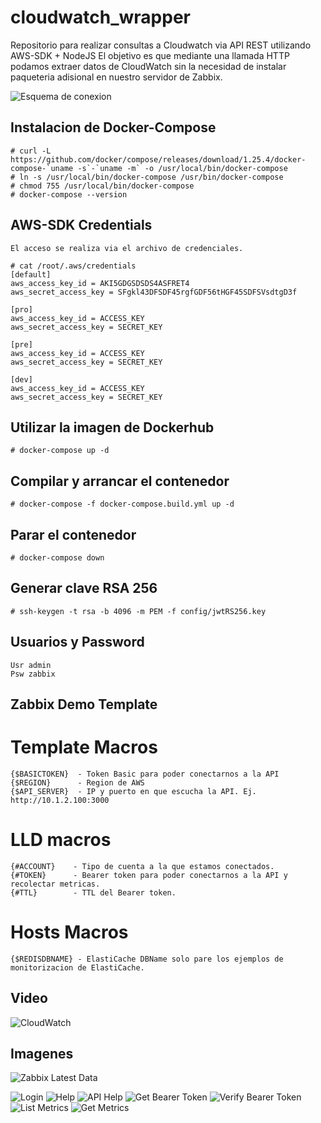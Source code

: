 # cloudwatch_wrapper
Repositorio para realizar consultas a Cloudwatch via API REST utilizando AWS-SDK + NodeJS
El objetivo es que mediante una llamada HTTP podamos extraer datos de CloudWatch sin la necesidad de instalar paqueteria adisional en nuestro servidor de Zabbix.

![Esquema de conexion](https://i.imgur.com/APbQZ7e.png)

## Instalacion de Docker-Compose
```
# curl -L https://github.com/docker/compose/releases/download/1.25.4/docker-compose-`uname -s`-`uname -m` -o /usr/local/bin/docker-compose
# ln -s /usr/local/bin/docker-compose /usr/bin/docker-compose
# chmod 755 /usr/local/bin/docker-compose
# docker-compose --version
```

## AWS-SDK Credentials
`El acceso se realiza via el archivo de credenciales.`

```
# cat /root/.aws/credentials
[default]
aws_access_key_id = AKI5GDGSDSDS4ASFRET4
aws_secret_access_key = SFgkl43DFSDF45rgfGDF56tHGF45SDFSVsdtgD3f

[pro]
aws_access_key_id = ACCESS_KEY
aws_secret_access_key = SECRET_KEY

[pre]
aws_access_key_id = ACCESS_KEY
aws_secret_access_key = SECRET_KEY

[dev]
aws_access_key_id = ACCESS_KEY
aws_secret_access_key = SECRET_KEY

```


## Utilizar la imagen de Dockerhub
```
# docker-compose up -d
```


## Compilar  y arrancar el contenedor
```
# docker-compose -f docker-compose.build.yml up -d
```


## Parar el contenedor
```
# docker-compose down

```


## Generar clave RSA 256
```
# ssh-keygen -t rsa -b 4096 -m PEM -f config/jwtRS256.key
```


## Usuarios y Password
```
Usr admin
Psw zabbix
```

## Zabbix Demo Template
# Template Macros
```
{$BASICTOKEN}  - Token Basic para poder conectarnos a la API
{$REGION}      - Region de AWS
{$API_SERVER}  - IP y puerto en que escucha la API. Ej. http://10.1.2.100:3000
```

# LLD macros
```
{#ACCOUNT}    - Tipo de cuenta a la que estamos conectados.
{#TOKEN}      - Bearer token para poder conectarnos a la API y recolectar metricas.
{#TTL}        - TTL del Bearer token.
```

# Hosts Macros
```
{$REDISDBNAME} - ElastiCache DBName solo pare los ejemplos de monitorizacion de ElastiCache.
```

## Video
![CloudWatch](https://user-images.githubusercontent.com/1693682/88439546-cb5c3000-ce0b-11ea-88ad-36d5fd3c7e7b.gif)

## Imagenes
![Zabbix Latest Data](https://i.imgur.com/Ocp3AJI.png)

![Login](https://imgur.com/cPtpBKH.png)
![Help](https://imgur.com/2lvcW1w.png)
![API Help](https://imgur.com/rui2PkF.png)
![Get Bearer Token](https://imgur.com/FqaasZb.png)
![Verify Bearer Token](https://imgur.com/JE8INef.png)
![List Metrics](https://imgur.com/GM1pO2L.png)
![Get Metrics](https://imgur.com/vB573t7.png)

